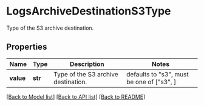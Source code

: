 # LogsArchiveDestinationS3Type

Type of the S3 archive destination.

## Properties
Name | Type | Description | Notes
------------ | ------------- | ------------- | -------------
**value** | **str** | Type of the S3 archive destination. | defaults to "s3",  must be one of ["s3", ]

[[Back to Model list]](README.md#documentation-for-models) [[Back to API list]](README.md#documentation-for-api-endpoints) [[Back to README]](README.md)


